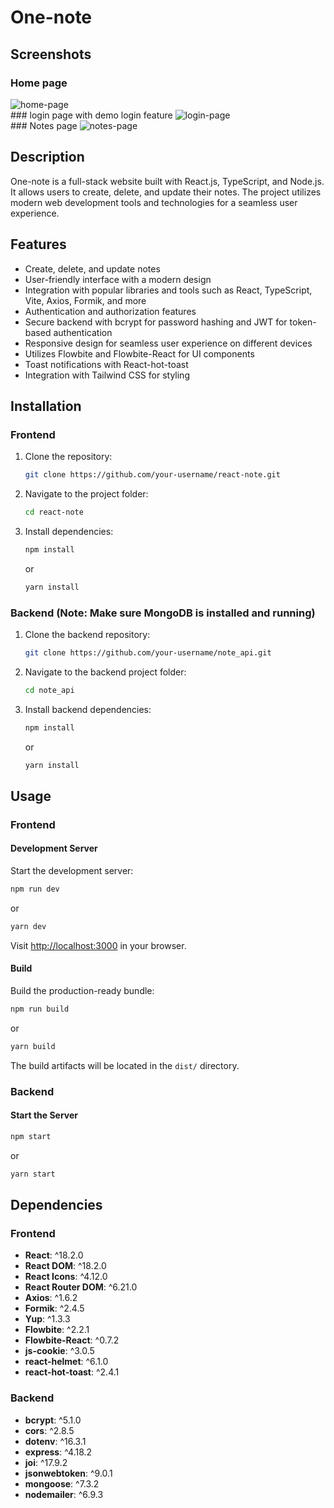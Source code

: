 # One-note

## Screenshots

### Home page
<img src="https://drive.google.com/uc?id=1K3HlkgoDbgYfNexz47zUxLEeQFtyA4vq" alt="home-page">
<br>
### login page with demo login feature
<img src="https://drive.google.com/uc?id=1ueskOPxvpsDeGrejjeNSBVA7WviYRcu2" alt="login-page">
<br>
### Notes page
<img src="https://drive.google.com/uc?id=1ALG8j7uC8cwDbORNZYV16kHoWY0sxcwH/view" alt="notes-page">

## Description

One-note is a full-stack website built with React.js, TypeScript, and Node.js. It allows users to create, delete, and update their notes. The project utilizes modern web development tools and technologies for a seamless user experience.

## Features

- Create, delete, and update notes
- User-friendly interface with a modern design
- Integration with popular libraries and tools such as React, TypeScript, Vite, Axios, Formik, and more
- Authentication and authorization features
- Secure backend with bcrypt for password hashing and JWT for token-based authentication
- Responsive design for seamless user experience on different devices
- Utilizes Flowbite and Flowbite-React for UI components
- Toast notifications with React-hot-toast
- Integration with Tailwind CSS for styling

## Installation

### Frontend

1. Clone the repository:

   ```bash
   git clone https://github.com/your-username/react-note.git
   ```

2. Navigate to the project folder:

   ```bash
   cd react-note
   ```

3. Install dependencies:

   ```bash
   npm install
   ```

   or

   ```bash
   yarn install
   ```

### Backend (Note: Make sure MongoDB is installed and running)

1. Clone the backend repository:

   ```bash
   git clone https://github.com/your-username/note_api.git
   ```

2. Navigate to the backend project folder:

   ```bash
   cd note_api
   ```

3. Install backend dependencies:

   ```bash
   npm install
   ```

   or

   ```bash
   yarn install
   ```

## Usage

### Frontend

#### Development Server

Start the development server:

```bash
npm run dev
```

or

```bash
yarn dev
```

Visit [http://localhost:3000](http://localhost:3000) in your browser.

#### Build

Build the production-ready bundle:

```bash
npm run build
```

or

```bash
yarn build
```

The build artifacts will be located in the `dist/` directory.

### Backend

#### Start the Server

```bash
npm start
```

or

```bash
yarn start
```

## Dependencies

### Frontend

- **React**: ^18.2.0
- **React DOM**: ^18.2.0
- **React Icons**: ^4.12.0
- **React Router DOM**: ^6.21.0
- **Axios**: ^1.6.2
- **Formik**: ^2.4.5
- **Yup**: ^1.3.3
- **Flowbite**: ^2.2.1
- **Flowbite-React**: ^0.7.2
- **js-cookie**: ^3.0.5
- **react-helmet**: ^6.1.0
- **react-hot-toast**: ^2.4.1

### Backend

- **bcrypt**: ^5.1.0
- **cors**: ^2.8.5
- **dotenv**: ^16.3.1
- **express**: ^4.18.2
- **joi**: ^17.9.2
- **jsonwebtoken**: ^9.0.1
- **mongoose**: ^7.3.2
- **nodemailer**: ^6.9.3
